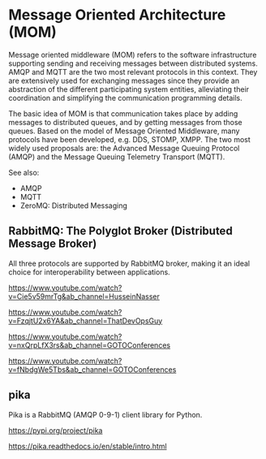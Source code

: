 # Message Oriented Architecture (MOM)

Message oriented middleware (MOM) refers to the software infrastructure supporting sending and receiving messages between distributed systems. AMQP and MQTT are the two most relevant protocols in this context. They are extensively used for exchanging messages since they provide an abstraction of the different participating system entities, alleviating their coordination and simplifying the communication programming details.

The basic idea of MOM is that communication takes place by adding messages to distributed queues, and by getting messages from those queues. Based on the model of Message Oriented Middleware, many protocols have been developed, e.g. DDS, STOMP, XMPP. The two most widely used proposals are: the Advanced Message Queuing Protocol (AMQP) and the Message Queuing Telemetry Transport (MQTT).

See also:

- AMQP
- MQTT
- ZeroMQ: Distributed Messaging

## RabbitMQ: The Polyglot Broker (Distributed Message Broker)

All three protocols are supported by RabbitMQ broker, making it an ideal choice for interoperability between applications.

https://www.youtube.com/watch?v=Cie5v59mrTg&ab_channel=HusseinNasser

https://www.youtube.com/watch?v=FzqjtU2x6YA&ab_channel=ThatDevOpsGuy

https://www.youtube.com/watch?v=nxQrpLfX3rs&ab_channel=GOTOConferences

https://www.youtube.com/watch?v=fNbdgWe5Tbs&ab_channel=GOTOConferences

## pika

Pika is a RabbitMQ (AMQP 0-9-1) client library for Python.

https://pypi.org/project/pika

https://pika.readthedocs.io/en/stable/intro.html

